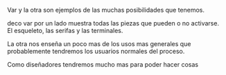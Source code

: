 


Var y la otra son ejemplos de las muchas posibilidades que tenemos.

deco var por un lado muestra todas las piezas que pueden o no activarse. El esqueleto, las serifas y las terminales.

La otra nos enseña un poco mas de los usos mas generales que probablemente tendremos los usuarios normales del proceso.


Como diseñadores tendremos mucho mas para poder hacer cosas
